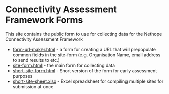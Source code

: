 # Connectivity Assessment Framework Forms
This site contains the public form to use for collecting data for the Nethope Connectivity Assessment Framework

* [form-url-maker.html](form-url-maker.html) - a form for creating a URL that will prepopulate common fields in the site-form (e.g. Organisation Name, email address to send results to etc.)
* [site-form.html](site-form.html) - the main form for collecting data
* [short-site-form.html](short-site-form.html) - Short version of the form for early assessment purposes
* [short-site-sheet.xlsx](short-site-sheet.xlsx) - Excel spreadsheet for compiling multiple sites for submission at once
